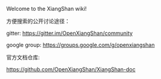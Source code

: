 Welcome to the XiangShan wiki!

方便搜索的公开讨论途径：

gitter: https://gitter.im/OpenXiangShan/community

google group: https://groups.google.com/g/openxiangshan

官方文档仓库:

https://github.com/OpenXiangShan/XiangShan-doc